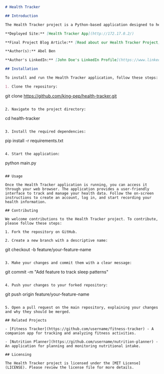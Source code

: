 
```markdown
# Health Tracker

## Introduction

The Health Tracker project is a Python-based application designed to help users track and manage their health-related information. It allows users to record and monitor various aspects of their health, such as physical activity, nutrition, sleep patterns, and more.

**Deployed Site:** [Health Tracker App](http://172.17.0.2/)

**Final Project Blog Article:** [Read about our Health Tracker Project](http://172.17.0.2/wiki)

**Author(s):** Abel Ben

**Author's LinkedIn:** [John Doe's LinkedIn Profile](https://www.linkedin.com/in/abel-morris-ben-92842219a)

## Installation

To install and run the Health Tracker application, follow these steps:

1. Clone the repository:

   ```
   git clone https://github.com/king-pep/health-tracker.git
   ```

2. Navigate to the project directory:

   ```
   cd health-tracker
   ```

3. Install the required dependencies:

   ```
   pip install -r requirements.txt
   ```

4. Start the application:

   ```
   python main.py
   ```

## Usage

Once the Health Tracker application is running, you can access it through your web browser. The application provides a user-friendly interface to track and manage your health data. Follow the on-screen instructions to create an account, log in, and start recording your health information.

## Contributing

We welcome contributions to the Health Tracker project. To contribute, please follow these steps:

1. Fork the repository on GitHub.

2. Create a new branch with a descriptive name:

   ```
   git checkout -b feature/your-feature-name
   ```

3. Make your changes and commit them with a clear message:

   ```
   git commit -m "Add feature to track sleep patterns"
   ```

4. Push your changes to your forked repository:

   ```
   git push origin feature/your-feature-name
   ```

5. Open a pull request on the main repository, explaining your changes and why they should be merged.

## Related Projects

- [Fitness Tracker](https://github.com/username/fitness-tracker) - A companion app for tracking and analyzing fitness activities.

- [Nutrition Planner](https://github.com/username/nutrition-planner) - An application for planning and monitoring nutritional intake.

## Licensing

The Health Tracker project is licensed under the [MIT License](LICENSE). Please review the license file for more details.
```

